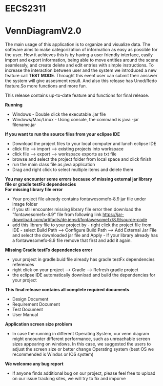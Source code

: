 # EECS2311

# VennDiagramV2.0

The main usage of this application is to organize and visualize data. The software aims to make categorization of information as easy as possible for the user. How it achieves this is by having a user friendly interface, easily import and export information, being able to move entities around the scene seamlessly, and create delete and edit entries with simple instructions. To increase the interaction between user and the system we introduced a new feature call **TEST MODE**. Throught this event user can submit their ansswer the system will give assesment result. And also this release has Unod/Redo feature.So more functions and more fun.

This release contains up-to-date feature and functions for final release.

**Running**
- Windows - Double click the executable .jar file
- Windows/Mac/Linux - Using console, the command is 
                java -jar filename.jar

**If you want to run the source files from your eclipse IDE**
- Download the project files to your local computer and lunch eclipse IDE
- click file --> import --> existing projects into workspace
- click file --> export --> workspace exports as txt file
- browse and select the project folder from local space and click finish
- run the main class file as java application
- Drag and right click to select multiple items and delete them

**You may encounter some errors because of missing external jar library file or gradle testFx dependencies**<br/>
**For missing library file error**
- Your project file already contains fontawesomefx-8.9 jar file under image folder
- if you still encounter missing library file error then download the "fontawesomefx-8.9" file from following link
                https://jar-download.com/artifacts/de.jensd/fontawesomefx/8.9/source-code
- add this library file to your project by
                - right click the project file from IDE
                - select Build Path --> Configure Build Path --> Add External Jar File and select the downloaded jar file and Apply
                - If your library already has a fontawesomefx-8.9 file remove that first and add it again.
                
**Missing Gradle testFx dependencies error**
- your project in gradle.buid file already has gradle testFx dependencies references
- right click on your project --> Gradle --> Refresh gradle project
- the eclipse IDE automatically download and build the dependencies for your project 

**This final release contains all complete required documents**
- Design Document
- Requirement Document
- Test Document
- User Manual
                
**Application screen size problem**

- In case the running in different Operating System, our venn diagram might encounter different performance, such as unreachable screen sizes appearing on windows. 
  In this case, we suggested the users to adjust the screen size or better change Operating system (best OS we recommended is Windos or IOS system)


**We welcome any bug report**

- If anyone finds additional bug on our project, please feel free to upload on our issue tracking sites, we will try to fix and imporve
